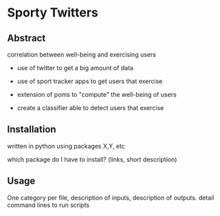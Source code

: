 # Sporty Twitters

## Abstract

correlation between well-being and exercising users

- use of twitter to get a big amount of data
- use of sport tracker apps to get users that exercise
- extension of poms to "compute" the well-being of users

- create a classifier able to detect users that exercise

## Installation

written in python using packages X,Y, etc

which package do I have to install? (links, short description)

## Usage

One category per file, description of inputs, description of outputs.
detail command lines to run scripts